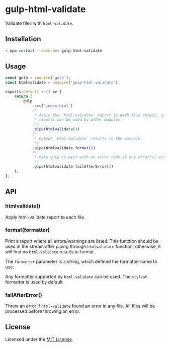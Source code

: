 # gulp-html-validate

Validate files with `html-validate`.

## Installation

```sh
> npm install --save-dev gulp-html-validate
```

## Usage

```js
const gulp = require('gulp');
const htmlvalidate = require('gulp-html-validate');

exports.default = () => {
	return (
		gulp
			.src('index.html')
			/*
			 * Aaply the `html-validate` report to each file object, so these
			 * reports can be used by other modules.
			 */
			.pipe(htmlvalidate())
			/*
			 * Output `html-validate` results to the console.
			 */
			.pipe(htmlvalidate.format())
			/*
			 * Make gulp to exit with an error code if any error(s) occurred.
			 */
			.pipe(htmlvalidate.failAfterError())
	);
};
```

## API

### htmlvalidate()

Apply html-validate report to each file.

### format(formatter)

Print a report where all errors/warnings are listed. This function should be used in the stream after piping through `htmlvalidate` function; otherwise, it will find no `html-validate` results to format.

The `formatter` parameter is a string, which defined the formatter name to use.

Any formatter supported by `html-validate` can be used. The `stylish` formatter is used by default.

### failAfterError()

Throw an error if `html-validate` found an error in any file. All files will be processed before throwing an error.

## License

Licensed under the [MIT License](./LICENSE).
